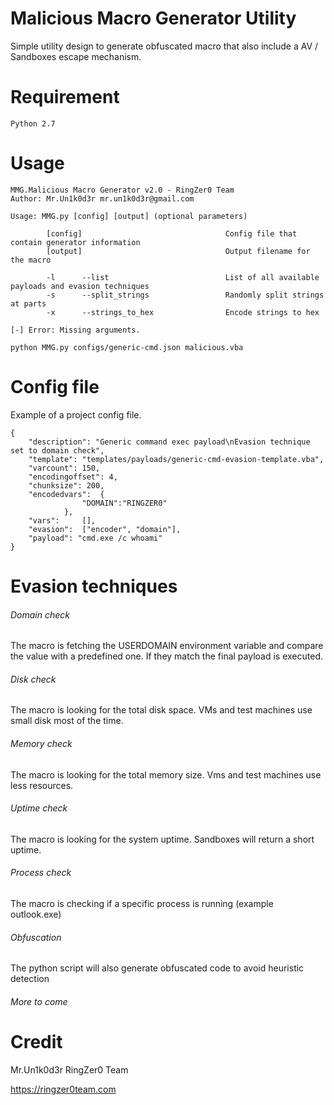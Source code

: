 # Malicious Macro Generator Utility

Simple utility design to generate obfuscated macro that also include a AV / Sandboxes escape mechanism.

# Requirement
```
Python 2.7
```

# Usage
```
MMG.Malicious Macro Generator v2.0 - RingZer0 Team
Author: Mr.Un1k0d3r mr.un1k0d3r@gmail.com

Usage: MMG.py [config] [output] (optional parameters)

        [config]                                Config file that contain generator information
        [output]                                Output filename for the macro

        -l      --list                          List of all available payloads and evasion techniques
        -s      --split_strings                 Randomly split strings at parts
        -x      --strings_to_hex                Encode strings to hex

[-] Error: Missing arguments.

python MMG.py configs/generic-cmd.json malicious.vba
```

# Config file

Example of a project config file.
```
{
	"description": "Generic command exec payload\nEvasion technique set to domain check",
	"template": "templates/payloads/generic-cmd-evasion-template.vba",
	"varcount": 150,
	"encodingoffset": 4,
	"chunksize": 200,
	"encodedvars": 	{
				"DOMAIN":"RINGZER0"
			},
	"vars": 	[],
	"evasion": 	["encoder", "domain"],
	"payload": "cmd.exe /c whoami"
}
```

# Evasion techniques

###### Domain check

The macro is fetching the USERDOMAIN environment variable and compare the value with a predefined one. If they match the final payload is executed.

###### Disk check

The macro is looking for the total disk space. VMs and test machines use small disk most of the time. 

###### Memory check

The macro is looking for the total memory size. Vms and test machines use less resources.

###### Uptime check

The macro is looking for the system uptime. Sandboxes will return a short uptime.

###### Process check

The macro is checking if a specific process is running (example outlook.exe)

###### Obfuscation 

The python script will also generate obfuscated code to avoid heuristic detection

###### More to come

# Credit

Mr.Un1k0d3r RingZer0 Team

https://ringzer0team.com

